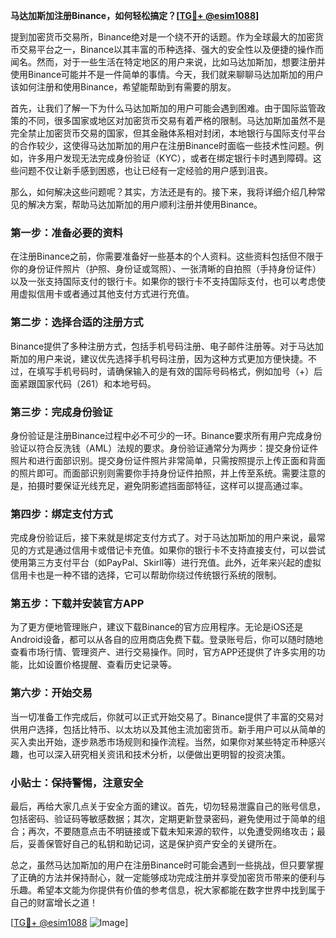 **马达加斯加注册Binance，如何轻松搞定？[[TG💪+ @esim1088](https://t.me/s/esim1088)]**

提到加密货币交易所，Binance绝对是一个绕不开的话题。作为全球最大的加密货币交易平台之一，Binance以其丰富的币种选择、强大的安全性以及便捷的操作而闻名。然而，对于一些生活在特定地区的用户来说，比如马达加斯加，想要注册并使用Binance可能并不是一件简单的事情。今天，我们就来聊聊马达加斯加的用户该如何注册和使用Binance，希望能帮助到有需要的朋友。

首先，让我们了解一下为什么马达加斯加的用户可能会遇到困难。由于国际监管政策的不同，很多国家或地区对加密货币交易有着严格的限制。马达加斯加虽然不是完全禁止加密货币交易的国家，但其金融体系相对封闭，本地银行与国际支付平台的合作较少，这使得马达加斯加的用户在注册Binance时面临一些技术性问题。例如，许多用户发现无法完成身份验证（KYC），或者在绑定银行卡时遇到障碍。这些问题不仅让新手感到困惑，也让已经有一定经验的用户感到沮丧。

那么，如何解决这些问题呢？其实，方法还是有的。接下来，我将详细介绍几种常见的解决方案，帮助马达加斯加的用户顺利注册并使用Binance。

### 第一步：准备必要的资料

在注册Binance之前，你需要准备好一些基本的个人资料。这些资料包括但不限于你的身份证件照片（护照、身份证或驾照）、一张清晰的自拍照（手持身份证件）以及一张支持国际支付的银行卡。如果你的银行卡不支持国际支付，也可以考虑使用虚拟信用卡或者通过其他支付方式进行充值。

### 第二步：选择合适的注册方式

Binance提供了多种注册方式，包括手机号码注册、电子邮件注册等。对于马达加斯加的用户来说，建议优先选择手机号码注册，因为这种方式更加方便快捷。不过，在填写手机号码时，请确保输入的是有效的国际号码格式，例如加号（+）后面紧跟国家代码（261）和本地号码。

### 第三步：完成身份验证

身份验证是注册Binance过程中必不可少的一环。Binance要求所有用户完成身份验证以符合反洗钱（AML）法规的要求。身份验证通常分为两步：提交身份证件照片和进行面部识别。提交身份证件照片非常简单，只需按照提示上传正面和背面的照片即可。而面部识别则需要你手持身份证件拍照，并上传至系统。需要注意的是，拍摄时要保证光线充足，避免阴影遮挡面部特征，这样可以提高通过率。

### 第四步：绑定支付方式

完成身份验证后，接下来就是绑定支付方式了。对于马达加斯加的用户来说，最常见的方式是通过信用卡或借记卡充值。如果你的银行卡不支持直接支付，可以尝试使用第三方支付平台（如PayPal、Skirll等）进行充值。此外，近年来兴起的虚拟信用卡也是一种不错的选择，它可以帮助你绕过传统银行系统的限制。

### 第五步：下载并安装官方APP

为了更方便地管理账户，建议下载Binance的官方应用程序。无论是iOS还是Android设备，都可以从各自的应用商店免费下载。登录账号后，你可以随时随地查看市场行情、管理资产、进行交易操作。同时，官方APP还提供了许多实用的功能，比如设置价格提醒、查看历史记录等。

### 第六步：开始交易

当一切准备工作完成后，你就可以正式开始交易了。Binance提供了丰富的交易对供用户选择，包括比特币、以太坊以及其他主流加密货币。新手用户可以从简单的买入卖出开始，逐步熟悉市场规则和操作流程。当然，如果你对某些特定币种感兴趣，也可以深入研究相关资讯和技术分析，以便做出更明智的投资决策。

### 小贴士：保持警惕，注意安全

最后，再给大家几点关于安全方面的建议。首先，切勿轻易泄露自己的账号信息，包括密码、验证码等敏感数据；其次，定期更新登录密码，避免使用过于简单的组合；再次，不要随意点击不明链接或下载未知来源的软件，以免遭受网络攻击；最后，妥善保管好自己的私钥和助记词，这是保护资产安全的关键所在。

总之，虽然马达加斯加的用户在注册Binance时可能会遇到一些挑战，但只要掌握了正确的方法并保持耐心，就一定能够成功完成注册并享受加密货币带来的便利与乐趣。希望本文能为你提供有价值的参考信息，祝大家都能在数字世界中找到属于自己的财富增长之道！

[[TG💪+ @esim1088](https://t.me/s/esim1088) ![Image](https://i.postimg.cc/4NQfJmqS/Snipaste-2025-05-13-00-14-12.png)]